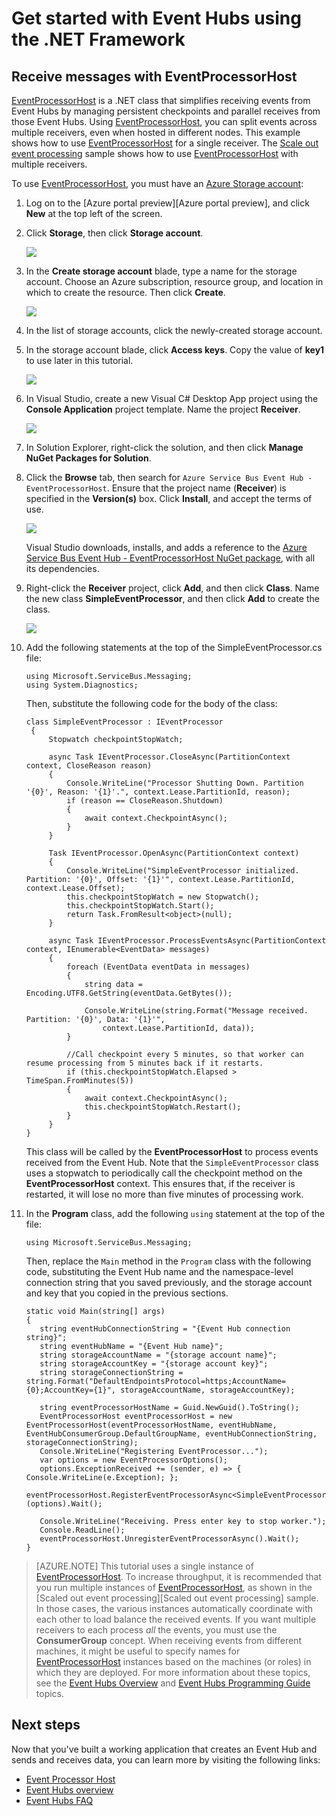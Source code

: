 <properties
    pageTitle="Receive events from Azure Event Hubs using the .NET Framework | Azure"
    description="Follow this tutorial to receive events from Azure Event Hubs using the .NET Framework."
    services="event-hubs"
    documentationcenter=""
    author="jtaubensee"
    manager="timlt"
    editor="" />
<tags
    ms.assetid="c4974bd3-2a79-48a1-aa3b-8ee2d6655b28"
    ms.service="event-hubs"
    ms.workload="na"
    ms.tgt_pltfrm="na"
    ms.devlang="na"
    ms.topic="get-started-article"
    ms.date="01/30/2017"
    wacn.date=""
    ms.author="jotaub" />

# Get started with Event Hubs using the .NET Framework

## Receive messages with EventProcessorHost
[EventProcessorHost][EventProcessorHost] is a .NET class that simplifies receiving events from Event Hubs by managing persistent checkpoints and parallel receives from those Event Hubs. Using [EventProcessorHost][EventProcessorHost], you can split events across multiple receivers, even when hosted in different nodes. This example shows how to use [EventProcessorHost][EventProcessorHost] for a single receiver. The [Scale out event processing][Scale out Event Processing with Event Hubs] sample shows how to use [EventProcessorHost][EventProcessorHost] with multiple receivers.

To use [EventProcessorHost][EventProcessorHost], you must have an [Azure Storage account][Azure Storage account]:

1. Log on to the [Azure portal preview][Azure portal preview], and click **New** at the top left of the screen.

2. Click **Storage**, then click **Storage account**.
   
    ![](./media/event-hubs-dotnet-framework-getstarted-receive-eph/create-storage1.png)
    
3. In the **Create storage account** blade, type a name for the storage account. Choose an Azure subscription, resource group, and location in which to create the resource. Then click **Create**.
   
    ![](./media/event-hubs-dotnet-framework-getstarted-receive-eph/create-storage2.png)
    
4. In the list of storage accounts, click the newly-created storage account.

5. In the storage account blade, click **Access keys**. Copy the value of **key1** to use later in this tutorial.
   
    ![](./media/event-hubs-dotnet-framework-getstarted-receive-eph/create-storage3.png)
    
6. In Visual Studio, create a new Visual C# Desktop App project using the **Console  Application** project template. Name the project **Receiver**.
   
    ![](./media/event-hubs-dotnet-framework-getstarted-receive-eph/create-receiver-csharp1.png)
    
7. In Solution Explorer, right-click the solution, and then click **Manage NuGet Packages for Solution**.

8. Click the **Browse** tab, then search for `Azure Service Bus Event Hub - EventProcessorHost`. Ensure that the project name (**Receiver**) is specified in the **Version(s)** box. Click **Install**, and accept the terms of use.
   
    ![](./media/event-hubs-dotnet-framework-getstarted-receive-eph/create-eph-csharp1.png)
   
    Visual Studio downloads, installs, and adds a reference to the [Azure Service Bus Event Hub - EventProcessorHost NuGet package](https://www.nuget.org/packages/Microsoft.Azure.ServiceBus.EventProcessorHost), with all its dependencies.
    
9. Right-click the **Receiver** project, click **Add**, and then click **Class**. Name the new class **SimpleEventProcessor**, and then click **Add** to create the class.
   
    ![](./media/event-hubs-dotnet-framework-getstarted-receive-eph/create-receiver-csharp2.png)
    
10. Add the following statements at the top of the SimpleEventProcessor.cs file:

        using Microsoft.ServiceBus.Messaging;
        using System.Diagnostics;

    Then, substitute the following code for the body of the class:

        class SimpleEventProcessor : IEventProcessor
         {
             Stopwatch checkpointStopWatch;
    
             async Task IEventProcessor.CloseAsync(PartitionContext context, CloseReason reason)
             {
                 Console.WriteLine("Processor Shutting Down. Partition '{0}', Reason: '{1}'.", context.Lease.PartitionId, reason);
                 if (reason == CloseReason.Shutdown)
                 {
                     await context.CheckpointAsync();
                 }
             }
    
             Task IEventProcessor.OpenAsync(PartitionContext context)
             {
                 Console.WriteLine("SimpleEventProcessor initialized.  Partition: '{0}', Offset: '{1}'", context.Lease.PartitionId, context.Lease.Offset);
                 this.checkpointStopWatch = new Stopwatch();
                 this.checkpointStopWatch.Start();
                 return Task.FromResult<object>(null);
             }
    
             async Task IEventProcessor.ProcessEventsAsync(PartitionContext context, IEnumerable<EventData> messages)
             {
                 foreach (EventData eventData in messages)
                 {
                     string data = Encoding.UTF8.GetString(eventData.GetBytes());
    
                     Console.WriteLine(string.Format("Message received.  Partition: '{0}', Data: '{1}'",
                         context.Lease.PartitionId, data));
                 }
    
                 //Call checkpoint every 5 minutes, so that worker can resume processing from 5 minutes back if it restarts.
                 if (this.checkpointStopWatch.Elapsed > TimeSpan.FromMinutes(5))
                 {
                     await context.CheckpointAsync();
                     this.checkpointStopWatch.Restart();
                 }
             }
        }

    This class will be called by the **EventProcessorHost** to process events received from the Event Hub. Note that the `SimpleEventProcessor` class uses a stopwatch to periodically call the checkpoint method on the **EventProcessorHost** context. This ensures that, if the receiver is restarted, it will lose no more than five minutes of processing work.
    
11. In the **Program** class, add the following `using` statement at the top of the file:

        using Microsoft.ServiceBus.Messaging;

    Then, replace the `Main` method in the `Program` class with the following code, substituting the Event Hub name and the namespace-level connection string that you saved previously, and the storage account and key that you copied in the previous sections. 

        static void Main(string[] args)
        {
           string eventHubConnectionString = "{Event Hub connection string}";
           string eventHubName = "{Event Hub name}";
           string storageAccountName = "{storage account name}";
           string storageAccountKey = "{storage account key}";
           string storageConnectionString = string.Format("DefaultEndpointsProtocol=https;AccountName={0};AccountKey={1}", storageAccountName, storageAccountKey);
    
           string eventProcessorHostName = Guid.NewGuid().ToString();
           EventProcessorHost eventProcessorHost = new EventProcessorHost(eventProcessorHostName, eventHubName, EventHubConsumerGroup.DefaultGroupName, eventHubConnectionString, storageConnectionString);
           Console.WriteLine("Registering EventProcessor...");
           var options = new EventProcessorOptions();
           options.ExceptionReceived += (sender, e) => { Console.WriteLine(e.Exception); };
           eventProcessorHost.RegisterEventProcessorAsync<SimpleEventProcessor>(options).Wait();
    
           Console.WriteLine("Receiving. Press enter key to stop worker.");
           Console.ReadLine();
           eventProcessorHost.UnregisterEventProcessorAsync().Wait();
        }

> [AZURE.NOTE]
> This tutorial uses a single instance of [EventProcessorHost][EventProcessorHost]. To increase throughput, it is recommended that you run multiple instances of [EventProcessorHost][EventProcessorHost], as shown in the [Scaled out event processing][Scaled out event processing] sample. In those cases, the various instances automatically coordinate with each other to load balance the received events. If you want multiple receivers to each process *all* the events, you must use the **ConsumerGroup** concept. When receiving events from different machines, it might be useful to specify names for [EventProcessorHost][EventProcessorHost] instances based on the machines (or roles) in which they are deployed. For more information about these topics, see the [Event Hubs Overview][Event Hubs Overview] and [Event Hubs Programming Guide][Event Hubs Programming Guide] topics.
> 
> 

<!-- Links -->
[Event Hubs Overview]: /documentation/articles/event-hubs-overview/
[Event Hubs Programming Guide]: /documentation/articles/event-hubs-programming-guide/
[Azure Storage account]: /documentation/articles/storage-create-storage-account/
[EventProcessorHost]: https://docs.microsoft.com/en-us/dotnet/api/microsoft.servicebus.messaging.eventprocessorhost
[Azure portal]: https://portal.azure.cn

## Next steps
Now that you've built a working application that creates an Event Hub and sends and receives data, you can learn more by visiting the following links:

* [Event Processor Host](/dotnet/api/microsoft.servicebus.messaging.eventprocessorhost)
* [Event Hubs overview][Event Hubs overview]
* [Event Hubs FAQ](/documentation/articles/event-hubs-faq/)

<!-- Images. -->
[19]: ./media/event-hubs-csharp-ephcs-getstarted/create-eh-proj1.png
[20]: ./media/event-hubs-csharp-ephcs-getstarted/create-eh-proj2.png
[21]: ./media/event-hubs-csharp-ephcs-getstarted/run-csharp-ephcs1.png
[22]: ./media/event-hubs-csharp-ephcs-getstarted/run-csharp-ephcs2.png

<!-- Links -->
[Event Processor Host]: https://www.nuget.org/packages/Microsoft.Azure.ServiceBus.EventProcessorHost
[Event Hubs overview]: /documentation/articles/event-hubs-overview/
[Scale out Event Processing with Event Hubs]: https://code.msdn.microsoft.com/Service-Bus-Event-Hub-45f43fc3
